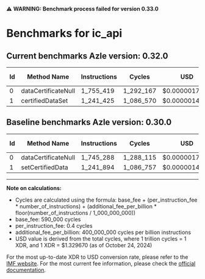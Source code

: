 ⚠️ **WARNING: Benchmark process failed for version 0.33.0**

# Benchmarks for ic_api

## Current benchmarks Azle version: 0.32.0

| Id  | Method Name         | Instructions | Cycles    | USD           | USD/Million Calls | Change                           |
| --- | ------------------- | ------------ | --------- | ------------- | ----------------- | -------------------------------- |
| 0   | dataCertificateNull | 1_755_419    | 1_292_167 | $0.0000017182 | $1.71             | <font color="red">+10_131</font> |
| 1   | certifiedDataSet    | 1_241_425    | 1_086_570 | $0.0000014448 | $1.44             | <font color="green">-469</font>  |

## Baseline benchmarks Azle version: 0.30.0

| Id  | Method Name         | Instructions | Cycles    | USD           | USD/Million Calls |
| --- | ------------------- | ------------ | --------- | ------------- | ----------------- |
| 0   | dataCertificateNull | 1_745_288    | 1_288_115 | $0.0000017128 | $1.71             |
| 1   | setCertifiedData    | 1_241_894    | 1_086_757 | $0.0000014450 | $1.44             |

---

**Note on calculations:**

- Cycles are calculated using the formula: base_fee + (per_instruction_fee \* number_of_instructions) + (additional_fee_per_billion \* floor(number_of_instructions / 1_000_000_000))
- base_fee: 590_000 cycles
- per_instruction_fee: 0.4 cycles
- additional_fee_per_billion: 400_000_000 cycles per billion instructions
- USD value is derived from the total cycles, where 1 trillion cycles = 1 XDR, and 1 XDR = $1.329670 (as of October 24, 2024)

For the most up-to-date XDR to USD conversion rate, please refer to the [IMF website](https://www.imf.org/external/np/fin/data/rms_sdrv.aspx).
For the most current fee information, please check the [official documentation](https://internetcomputer.org/docs/current/developer-docs/gas-cost#execution).
